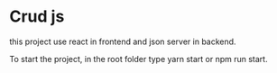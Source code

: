 # Crud js

this project use react in frontend and json server in backend. 

To start the project, in the root folder type yarn start or npm run start.
